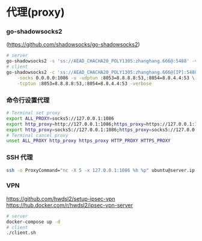 # 代理(proxy)

### go-shadowsocks2 

(https://github.com/shadowsocks/go-shadowsocks2)

```bash
# server
go-shadowsocks2 -s 'ss://AEAD_CHACHA20_POLY1305:zhanghang.666@:5488' -verbose
# client
go-shadowsocks2 -c 'ss://AEAD_CHACHA20_POLY1305:zhanghang.666@[IP]:5488' \
    -socks 0.0.0.0:1086 -u -udptun :8053=8.8.8.8:53,:8054=8.8.4.4:53 \
    -tcptun :8053=8.8.8.8:53,:8054=8.8.4.4:53 -verbose
```

### 命令行设置代理

```bash
# Terminal set proxy
export ALL_PROXY=socks5://127.0.0.1:1086
export http_proxy=http://127.0.0.1:1086;https_proxy=https://127.0.0.1:1086
export http_proxy=socks5://127.0.0.1:1086;https_proxy=socks5://127.0.0.1:1086
# Terminal cancel proxy
unset ALL_PROXY http_proxy https_proxy HTTP_PROXY HTTPS_PROXY
```

### SSH 代理

```bash
ssh -o ProxyCommand="nc -X 5 -x 127.0.0.1:1086 %h %p" ubuntu@server.ip
```

### VPN

https://github.com/hwdsl2/setup-ipsec-vpn
https://hub.docker.com/r/hwdsl2/ipsec-vpn-server

```bash
# server
docker-compose up -d
# client
./client.sh
```